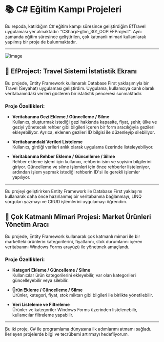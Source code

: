 # 📚 C# Eğitim Kampı Projeleri

Bu repoda, katıldığım C# eğitim kampı süresince geliştirdiğim EfTravel uygulaması yer almaktadır: "CSharpEgtim_301_OOP.EFProject". Aynı zamanda eğitim süresince geliştirilen, çok katmanlı mimari kullanılarak yapılmış bir proje de bulunmaktadır.

---
![image](https://github.com/user-attachments/assets/34f07f37-15c7-46f6-b71a-c73065bc34bf)

## 📍 EfProject: Travel Sistemi İstatistik Ekranı

Bu projede, Entity Framework kullanarak Database First yaklaşımıyla bir Travel (Seyahat) uygulaması geliştirdim. Uygulama, kullanıcıya canlı olarak veritabanındaki verileri gösteren bir istatistik penceresi sunmaktadır.

### Proje Özellikleri:

- **Veritabanına Gezi Ekleme / Güncelleme / Silme**  
  Kullanıcı, oluşturmak istediği gezi hakkında kapasite, fiyat, şehir, ülke ve geziyi yönetecek rehber gibi bilgileri içeren bir form aracılığıyla gezileri ekleyebiliyor. Ayrıca, eklenen gezileri ID bilgisi ile düzenleyip silebiliyor.

- **Veritabanındaki Verileri Listeleme**  
  Kullanıcı, girdiği verileri anlık olarak uygulama üzerinde listeleyebiliyor.

- **Veritabanına Rehber Ekleme / Güncelleme / Silme**  
  Rehber ekleme işlemi için kullanıcı, rehberin isim ve soyisim bilgilerini giriyor. Güncelleme ve silme işlemleri için önce rehberler listeleniyor, ardından işlem yapmak istediği rehberin ID'si ile gerekli işlemler yapılıyor.

---

Bu projeyi geliştirirken Entity Framework ile Database First yaklaşımı kullanarak daha önce hazırlanmış bir veritabanına bağlanmayı, LINQ sorguları yazmayı ve CRUD işlemlerini uygulamayı öğrendim. 

## 📍 Çok Katmanlı Mimari Projesi: Market Ürünleri Yönetim Aracı

Bu projede, Entity Framework kullanarak çok katmanlı mimari ile bir marketteki ürünlerin kategorilerini, fiyatlarını, stok durumlarını içeren veritabanını Windows Forms arayüzü ile yönetmek amaçlandı.

### Proje Özellikleri:

- **Kategori Ekleme / Güncelleme / Silme**  
  Kullanıcılar ürün kategorilerini ekleyebilir, var olan kategorileri güncelleyebilir veya silebilir.

- **Ürün Ekleme / Güncelleme / Silme**  
  Ürünler, kategori, fiyat, stok miktarı gibi bilgileri ile birlikte yönetilebilir.

- **Veri Listeleme ve Filtreleme**  
  Ürünler ve kategoriler Windows Forms üzerinden listelenebilir, kullanıcılar filtreleme yapabilir.

---

Bu iki proje, C# ile programlama dünyasına ilk adımlarımı atmamı sağladı. İlerleyen projelerde bilgi ve tecrübemi artırmayı hedefliyorum.

